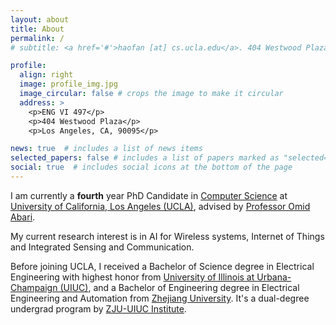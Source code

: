 ```yaml
---
layout: about
title: About
permalink: /
# subtitle: <a href='#'>haofan [at] cs.ucla.edu</a>. 404 Westwood Plaza, Los Angeles.

profile:
  align: right
  image: profile_img.jpg
  image_circular: false # crops the image to make it circular
  address: >
    <p>ENG VI 497</p>
    <p>404 Westwood Plaza</p>
    <p>Los Angeles, CA, 90095</p>

news: true  # includes a list of news items
selected_papers: false # includes a list of papers marked as "selected={true}"
social: true  # includes social icons at the bottom of the page
---
```


I am currently a **fourth** year PhD Candidate in [Computer Science](https://www.cs.ucla.edu/) at [University of California, Los Angeles (UCLA)](https://www.ucla.edu/), advised by [Professor Omid Abari](https://web.cs.ucla.edu/~omid/).

My current research interest is in AI for Wireless systems, Internet of Things and Integrated Sensing and Communication.

Before joining UCLA, I received a Bachelor of Science degree in Electrical Engineering with highest honor from [University of Illinois at Urbana-Champaign (UIUC)](https://illinois.edu/), and a Bachelor of Engineering degree in Electrical Engineering and Automation from [Zhejiang University](https://www.zju.edu.cn/english/). It's a dual-degree undergrad program by [ZJU-UIUC Institute](https://zjui.intl.zju.edu.cn/en).